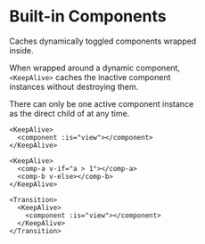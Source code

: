 # Built-in Components <KeepAlive>

Caches dynamically toggled components wrapped  
inside.   

When wrapped around a dynamic component,  
`<KeepAlive>` caches the inactive component  
instances without destroying them.  

There can only be one active component instance  
as the direct child of <KeepAlive> at any time.  

```vue template
<KeepAlive>
  <component :is="view"></component>
</KeepAlive>

<KeepAlive>
  <comp-a v-if="a > 1"></comp-a>
  <comp-b v-else></comp-b>
</KeepAlive>

<Transition>
  <KeepAlive>
    <component :is="view"></component>
  </KeepAlive>
</Transition>
```
